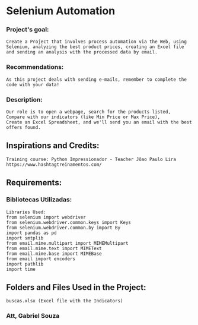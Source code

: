 # Selenium Automation


### Project's goal:
	Create a Project that involves process automation via the Web, using Selenium, analyzing the best product prices, creating an Excel file and sending an analysis with the processed data by email.

	
### Recommendations:
	As this project deals with sending e-mails, remember to complete the code with your data!
	

### Description:
	Our role is to open a webpage, search for the products listed,
	Compare with our indicators (like Min Price or Max Price),
	Create an Excel Spreadsheet, and we'll send you an email with the best offers found.	


## Inspirations and Credits:

	Training course: Python Impressionador - Teacher Jõao Paulo Lira
	https://www.hashtagtreinamentos.com/


## Requirements:
### Bibliotecas Utilizadas:
	Libraries Used:
	from selenium import webdriver
	from selenium.webdriver.common.keys import Keys
	from selenium.webdriver.common.by import By
	import pandas as pd
	import smtplib
	from email.mime.multipart import MIMEMultipart
	from email.mime.text import MIMEText
	from email.mime.base import MIMEBase
	from email import encoders
	import pathlib
	import time


## Folders and Files Used in the Project:
	buscas.xlsx (Excel file with the Indicators)


### Att, Gabriel Souza
